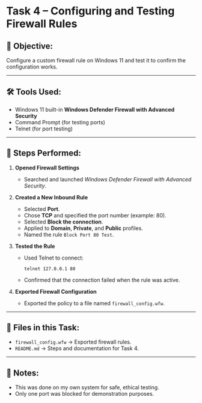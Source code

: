 # Task 4 – Configuring and Testing Firewall Rules

## 🎯 Objective:
Configure a custom firewall rule on Windows 11 and test it to confirm the configuration works.

---

## 🛠 Tools Used:
- Windows 11 built-in **Windows Defender Firewall with Advanced Security**
- Command Prompt (for testing ports)
- Telnet (for port testing)

---

## 🧪 Steps Performed:

1. **Opened Firewall Settings**
   - Searched and launched *Windows Defender Firewall with Advanced Security*.

2. **Created a New Inbound Rule**
   - Selected **Port**.
   - Chose **TCP** and specified the port number (example: 80).
   - Selected **Block the connection**.
   - Applied to **Domain**, **Private**, and **Public** profiles.
   - Named the rule `Block Port 80 Test`.

3. **Tested the Rule**
   - Used Telnet to connect:  
     ```
     telnet 127.0.0.1 80
     ```
   - Confirmed that the connection failed when the rule was active.

4. **Exported Firewall Configuration**
   - Exported the policy to a file named `firewall_config.wfw`.

---

## 📂 Files in this Task:
- `firewall_config.wfw` → Exported firewall rules.
- `README.md` → Steps and documentation for Task 4.

---

## 📌 Notes:
- This was done on my own system for safe, ethical testing.
- Only one port was blocked for demonstration purposes.
